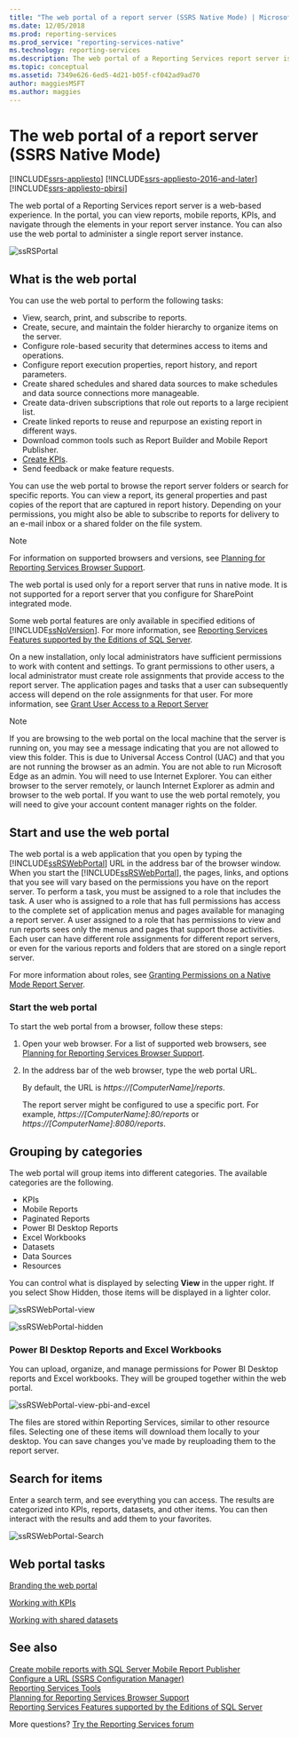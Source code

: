 ```yaml
---
title: "The web portal of a report server (SSRS Native Mode) | Microsoft Docs"
ms.date: 12/05/2018
ms.prod: reporting-services
ms.prod_service: "reporting-services-native"
ms.technology: reporting-services
ms.description: The web portal of a Reporting Services report server is a web-based experience for viewing reports, mobile reports, KPIs, and navigating through the elements in your report server instance.
ms.topic: conceptual
ms.assetid: 7349e626-6ed5-4d21-b05f-cf042ad9ad70
author: maggiesMSFT
ms.author: maggies
---
```

# The web portal of a report server (SSRS Native Mode)

[!INCLUDE[ssrs-appliesto](../includes/ssrs-appliesto.md)] [!INCLUDE[ssrs-appliesto-2016-and-later](../includes/ssrs-appliesto-2016-and-later.md)] [!INCLUDE[ssrs-appliesto-pbirsi](../includes/ssrs-appliesto-pbirs.md)]

The web portal of a Reporting Services report server is a web-based experience. In the portal, you can view reports, mobile reports, KPIs, and navigate through the elements in your report server instance. You can also use the web portal to administer a single report server instance.

![ssRSPortal](../reporting-services/media/ssrsportal.png)

## What is the web portal

You can use the web portal to perform the following tasks:

- View, search, print, and subscribe to reports.
- Create, secure, and maintain the folder hierarchy to organize items on the server.
- Configure role-based security that determines access to items and operations.
- Configure report execution properties, report history, and report parameters.
- Create shared schedules and shared data sources to make schedules and data source connections more manageable.
- Create data-driven subscriptions that role out reports to a large recipient list.
- Create linked reports to reuse and repurpose an existing report in different ways.
- Download common tools such as Report Builder and Mobile Report Publisher.
- [Create KPIs](../reporting-services/working-with-kpis-in-reporting-services.md).
- Send feedback or make feature requests.

You can use the web portal to browse the report server folders or search for specific reports. You can view a report, its general properties and past copies of the report that are captured in report history. Depending on your permissions, you might also be able to subscribe to reports for delivery to an e-mail inbox or a shared folder on the file system.

> [!NOTE]
> For information on supported browsers and versions, see [Planning for Reporting Services Browser Support](../reporting-services/browser-support-for-reporting-services-and-power-view.md).

The web portal is used only for a report server that runs in native mode. It is not supported for a report server that you configure for SharePoint integrated mode.

Some web portal features are only available in specified editions of [!INCLUDE[ssNoVersion](../includes/ssnoversion-md.md)]. For more information, see [Reporting Services Features supported by the Editions of SQL Server](../reporting-services/reporting-services-features-supported-by-the-editions-of-sql-server-2016.md).

On a new installation, only local administrators have sufficient permissions to work with content and settings. To grant permissions to other users, a local administrator must create role assignments that provide access to the report server. The application pages and tasks that a user can subsequently access will depend on the role assignments for that user. For more information, see [Grant User Access to a Report Server](security/grant-user-access-to-a-report-server-report-manager.md)

> [!NOTE]
> If you are browsing to the web portal on the local machine that the server is running on, you may see a message indicating that you are not allowed to view this folder. This is due to Universal Access Control (UAC) and that you are not running the browser as an admin. You are not able to run Microsoft Edge as an admin. You will need to use Internet Explorer. You can either browser to the server remotely, or launch Internet Explorer as admin and browser to the web portal. If you want to use the web portal remotely, you will need to give your account content manager rights on the folder.  

## Start and use the web portal

The web portal is a web application that you open by typing the [!INCLUDE[ssRSWebPortal](../includes/ssrswebportal.md)] URL in the address bar of the browser window. When you start the [!INCLUDE[ssRSWebPortal](../includes/ssrswebportal.md)], the pages, links, and options that you see will vary based on the permissions you have on the report server. To perform a task, you must be assigned to a role that includes the task.  A user who is assigned to a role that has full permissions has access to the complete set of application menus and pages available for managing a report server. A user assigned to a role that has permissions to view and run reports sees only the menus and pages that support those activities. Each user can have different role assignments for different report servers, or even for the various reports and folders that are stored on a single report server.

For more information about roles, see [Granting Permissions on a Native Mode Report Server](../reporting-services/security/granting-permissions-on-a-native-mode-report-server.md).

### Start the web portal

To start the web portal from a browser, follow these steps:

1. Open your web browser. For a list of supported web browsers, see [Planning for Reporting Services Browser Support](../reporting-services/browser-support-for-reporting-services-and-power-view.md).

2. In the address bar of the web browser, type the web portal URL.

    By default, the URL is *https://[ComputerName]/reports*.

    The report server might be configured to use a specific port. For example, *https://[ComputerName]:80/reports* or *https://[ComputerName]:8080/reports*.

## Grouping by categories

The web portal will group items into different categories. The available categories are the following.

- KPIs
- Mobile Reports
- Paginated Reports
- Power BI Desktop Reports
- Excel Workbooks
- Datasets
- Data Sources
- Resources

You can control what is displayed by selecting **View** in the upper right. If you select Show Hidden, those items will be displayed in a lighter color.

![ssRSWebPortal-view](../reporting-services/media/ssrswebportal-view.png)

![ssRSWebPortal-hidden](../reporting-services/media/ssrswebportal-hidden.png)

### Power BI Desktop Reports and Excel Workbooks

You can upload, organize, and manage permissions for Power BI Desktop reports and Excel workbooks. They will be grouped together within the web portal.

![ssRSWebPortal-view-pbi-and-excel](../reporting-services/media/ssrswebportal-view-pbi-and-excel.png)

The files are stored within Reporting Services, similar to other resource files. Selecting one of these items will download them locally to your desktop. You can save changes you've made by reuploading them to the report server.

## Search for items

Enter a search term, and see everything you can access. The results are categorized into KPIs, reports, datasets, and other items. You can then interact with the results and add them to your favorites.

![ssRSWebPortal-Search](../reporting-services/media/ssrswebportal-search.png)

## Web portal tasks

[Branding the web portal](../reporting-services/branding-the-web-portal.md)

[Working with KPIs](../reporting-services/working-with-kpis-in-reporting-services.md)

[Working with shared datasets](../reporting-services/work-with-shared-datasets-web-portal.md)

## See also

[Create mobile reports with SQL Server Mobile Report Publisher](../reporting-services/mobile-reports/create-mobile-reports-with-sql-server-mobile-report-publisher.md)  
[Configure a URL (SSRS Configuration Manager)](../reporting-services/install-windows/configure-a-url-ssrs-configuration-manager.md)  
[Reporting Services Tools](../reporting-services/tools/reporting-services-tools.md)  
[Planning for Reporting Services Browser Support](../reporting-services/browser-support-for-reporting-services-and-power-view.md)  
[Reporting Services Features supported by the Editions of SQL Server](../reporting-services/reporting-services-features-supported-by-the-editions-of-sql-server-2016.md)  

More questions? [Try the Reporting Services forum](https://go.microsoft.com/fwlink/?LinkId=620231)
